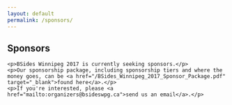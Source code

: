 ```yaml
---
layout: default
permalink: /sponsors/
---
```


<div class="row marketing">
  <div class="col-lg-12">
    <h2>Sponsors</h2>

    <p>BSides Winnipeg 2017 is currently seeking sponsors.</p>
    <p>Our sponsorship package, including sponsorship tiers and where the money goes, can be <a href="/BSides_Winnipeg_2017_Sponsor_Package.pdf" target="_blank">found here</a>.</p>
    <p>If you're interested, please <a href="mailto:organizers@bsideswpg.ca">send us an email</a>.</p>
  </div>
</div>
